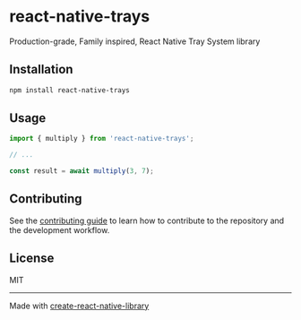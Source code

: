 # react-native-trays

Production-grade, Family inspired, React Native Tray System library

## Installation

```sh
npm install react-native-trays
```

## Usage


```js
import { multiply } from 'react-native-trays';

// ...

const result = await multiply(3, 7);
```


## Contributing

See the [contributing guide](CONTRIBUTING.md) to learn how to contribute to the repository and the development workflow.

## License

MIT

---

Made with [create-react-native-library](https://github.com/callstack/react-native-builder-bob)
